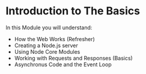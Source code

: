 # Introduction to The Basics 

In this Module you will understand: 

- How the Web Works (Refresher)
- Creating a Node.js server 
- Using Node Core Modules 
- Working with Requests and Responses (Basics)
- Asynchronus Code and the Event Loop